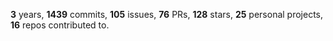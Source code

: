 **3** years, **1439** commits, **105** issues, **76** PRs, **128** stars, **25** personal projects, **16** repos contributed to.
